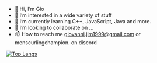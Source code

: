 - 👋 Hi, I’m Gio
- 👀 I’m interested in a wide variety of stuff
- 🌱 I’m currently learning C++, JavaScript, Java and more.
- 💞️ I’m looking to collaborate on ...
- 📫 How to reach me giovanni.jim1999@gmail.com or menscurlingchampion. on discord

[![Top Langs](https://github-readme-stats.vercel.app/api/top-langs/?username=GioJim1999)](https://github.com/anuraghazra/github-readme-stats)
<!---
GioJim1999/GioJim1999 is a ✨ special ✨ repository because its `README.md` (this file) appears on your GitHub profile.
You can click the Preview link to take a look at your changes.
--->

